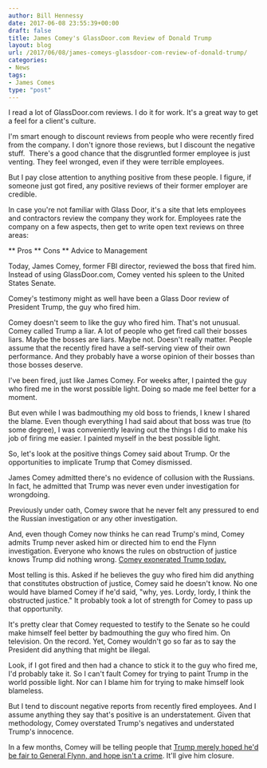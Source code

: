```yaml
---
author: Bill Hennessy
date: 2017-06-08 23:55:39+00:00
draft: false
title: James Comey's GlassDoor.com Review of Donald Trump
layout: blog
url: /2017/06/08/james-comeys-glassdoor-com-review-of-donald-trump/
categories:
- News
tags:
- James Comes
type: "post"
---
```


I read a lot of GlassDoor.com reviews. I do it for work. It's a great way to get a feel for a client's culture.

I'm smart enough to discount reviews from people who were recently fired from the company. I don't ignore those reviews, but I discount the negative stuff.  There's a good chance that the disgruntled former employee is just venting. They feel wronged, even if they were terrible employees.

But I pay close attention to anything positive from these people. I figure, if someone just got fired, any positive reviews of their former employer are credible.

In case you're not familiar with Glass Door, it's a site that lets employees and contractors review the company they work for. Employees rate the company on a few aspects, then get to write open text reviews on three areas:




** Pros
** Cons
** Advice to Management


Today, James Comey, former FBI director, reviewed the boss that fired him. Instead of using GlassDoor.com, Comey vented his spleen to the United States Senate.

Comey's testimony might as well have been a Glass Door review of President Trump, the guy who fired him.

Comey doesn't seem to like the guy who fired him. That's not unusual. Comey called Trump a liar. A lot of people who get fired call their bosses liars. Maybe the bosses are liars. Maybe not. Doesn't really matter. People assume that the recently fired have a self-serving view of their own performance. And they probably have a worse opinion of their bosses than those bosses deserve.

I've been fired, just like James Comey. For weeks after, I painted the guy who fired me in the worst possible light. Doing so made me feel better for a moment.

But even while I was badmouthing my old boss to friends, I knew I shared the blame. Even though everything I had said about that boss was true (to some degree), I was conveniently leaving out the things I did to make his job of firing me easier. I painted myself in the best possible light.

So, let's look at the positive things Comey said about Trump. Or the opportunities to implicate Trump that Comey dismissed.

James Comey admitted there's no evidence of collusion with the Russians. In fact, he admitted that Trump was never even under investigation for wrongdoing.

Previously under oath, Comey swore that he never felt any pressured to end the Russian investigation or any other investigation.

And, even though Comey now thinks he can read Trump's mind, Comey admits Trump never asked him or directed him to end the Flynn investigation. Everyone who knows the rules on obstruction of justice knows Trump did nothing wrong. [Comey exonerated Trump today.](https://www.zerohedge.com/news/2017-06-08/obstruction-justice-case-totally-dismantled-senator-risch)

Most telling is this. Asked if he believes the guy who fired him did anything that constitutes obstruction of justice, Comey said he doesn't know. No one would have blamed Comey if he'd said, "why, yes. Lordy, lordy, I think the obstructed justice." It probably took a lot of strength for Comey to pass up that opportunity.

It's pretty clear that Comey requested to testify to the Senate so he could make himself feel better by badmouthing the guy who fired him. On television. On the record. Yet, Comey wouldn't go so far as to say the President did anything that might be illegal.

Look, if I got fired and then had a chance to stick it to the guy who fired me, I'd probably take it. So I can't fault Comey for trying to paint Trump in the world possible light. Nor can I blame him for trying to make himself look blameless.

But I tend to discount negative reports from recently fired employees. And I assume anything they say that's positive is an understatement. Given that methodology, Comey overstated Trump's negatives and understated Trump's innocence.

In a few months, Comey will be telling people that [Trump merely hoped he'd be fair to General Flynn, and hope isn't a crime](https://www.foxnews.com/opinion/2017/06/08/gregg-jarrett-comey-exonerates-trump-so-much-for-obstruction.html). It'll give him closure.


